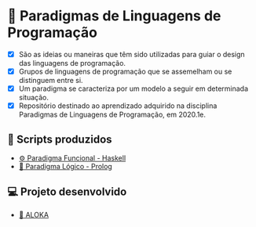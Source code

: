 # :pencil: Paradigmas de Linguagens de Programação

- [x] São as ideias ou maneiras que têm sido utilizadas para guiar o design das linguagens de programação.
- [x] Grupos de linguagens de programação que se assemelham ou se distinguem entre si.
- [x] Um paradigma se caracteriza por um modelo a seguir em determinada situação.
- [x] Repositório destinado ao aprendizado adquirido na disciplina Paradigmas de Linguagens de Programação, em 2020.1e.

## :bookmark_tabs: Scripts produzidos

- [:gear: Paradigma Funcional - Haskell](https://github.com/LeandraOS/PracticesPLP/tree/main/Haskell)
- [:abacus: Paradigma Lógico - Prolog](https://github.com/LeandraOS/PracticesPLP/tree/main/Prolog)

## :computer: Projeto desenvolvido

- [:minidisc: ALOKA](https://github.com/RodrigoEC/Aloka)

